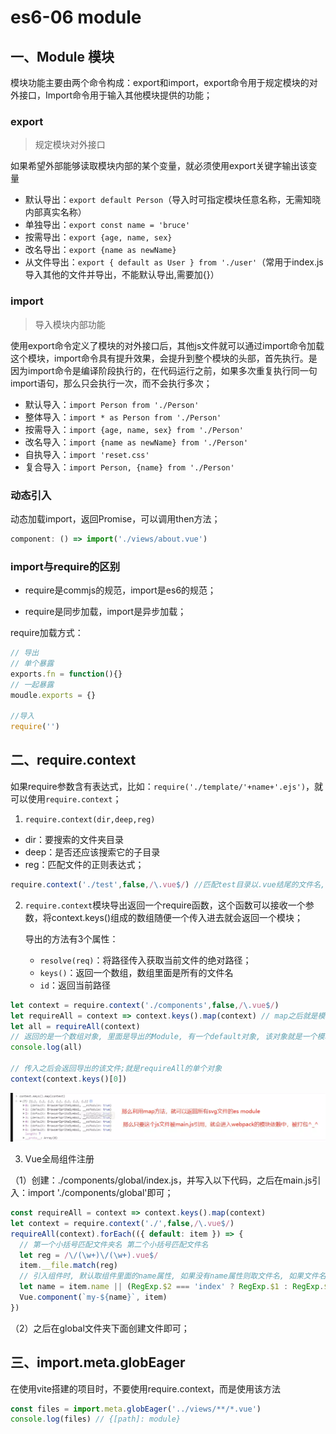 # es6-06 module
## 一、Module 模块
模块功能主要由两个命令构成：export和import，export命令用于规定模块的对外接口，Import命令用于输入其他模块提供的功能；

### export

> 规定模块对外接口

如果希望外部能够读取模块内部的某个变量，就必须使用export关键字输出该变量

* 默认导出：`export default Person`（导入时可指定模块任意名称，无需知晓内部真实名称）
* 单独导出：`export const name = 'bruce'`
* 按需导出：`export {age, name, sex}`
* 改名导出：`export {name as newName}`
* 从文件导出：`export { default as User } from './user'`（常用于index.js导入其他的文件并导出，不能默认导出,需要加{}）



### import

> 导入模块内部功能

使用export命令定义了模块的对外接口后，其他js文件就可以通过import命令加载这个模块，import命令具有提升效果，会提升到整个模块的头部，首先执行。是因为import命令是编译阶段执行的，在代码运行之前，如果多次重复执行同一句import语句，那么只会执行一次，而不会执行多次；

* 默认导入：`import Person from './Person'`
* 整体导入：`import * as Person from './Person'`
* 按需导入：`import {age, name, sex} from './Person'`
* 改名导入：`import {name as newName} from './Person'`
* 自执导入：`import 'reset.css'`
* 复合导入：`import Person, {name} from './Person'`



### 动态引入

动态加载import，返回Promise，可以调用then方法；

```js
component: () => import('./views/about.vue')
```


### import与require的区别

* require是commjs的规范，import是es6的规范；

* require是同步加载，import是异步加载；

require加载方式：

```js
// 导出
// 单个暴露
exports.fn = function(){}
// 一起暴露
moudle.exports = {}

//导入
require('')
```



## 二、require.context

如果require参数含有表达式，比如：`require('./template/'+name+'.ejs')`，就可以使用`require.context`；

1. `require.context(dir,deep,reg)`

* dir：要搜索的文件夹目录
* deep：是否还应该搜索它的子目录
* reg：匹配文件的正则表达式；


```js
require.context('./test',false,/\.vue$/) //匹配test目录以.vue结尾的文件名, 不深度匹配;
```
2. `require.context`模块导出返回一个require函数，这个函数可以接收一个参数，将context.keys()组成的数组随便一个传入进去就会返回一个模块；

   导出的方法有3个属性：

   * `resolve(req)`：将路径传入获取当前文件的绝对路径；
   * `keys()`：返回一个数组，数组里面是所有的文件名
   * `id`：返回当前路径


```js
let context = require.context('./components',false,/\.vue$/)
let requireAll = context => context.keys().map(context) // map之后就是模块了;
let all = requireAll(context)
// 返回的是一个数组对象, 里面是导出的Module, 有一个default对象, 该对象就是一个模块;
console.log(all) 

// 传入之后会返回导出的该文件;就是requireAll的单个对象
context(context.keys()[0]) 
```
![image](./images/es6-06%20module-01.png)

3. Vue全局组件注册

（1）创建：./components/global/index.js，并写入以下代码，之后在main.js引入：import './components/global'即可；
```js
const requireAll = context => context.keys().map(context)
let context = require.context('./',false,/\.vue$/)
requireAll(context).forEach(({ default: item }) => {
  // 第一个小括号匹配文件夹名 第二个小括号匹配文件名
  let reg = /\/(\w+)\/(\w+).vue$/
  item.__file.match(reg)
  // 引入组件时, 默认取组件里面的name属性, 如果没有name属性则取文件名, 如果文件名是index则取文件夹名, 注册的全局组件以my-[name]使用;
  let name = item.name || (RegExp.$2 === 'index' ? RegExp.$1 : RegExp.$2)
  Vue.component(`my-${name}`, item)
})
```
（2）之后在global文件夹下面创建文件即可；



## 三、import.meta.globEager

在使用vite搭建的项目时，不要使用require.context，而是使用该方法

```js
const files = import.meta.globEager('../views/**/*.vue')
console.log(files) // {[path]: module}
```




